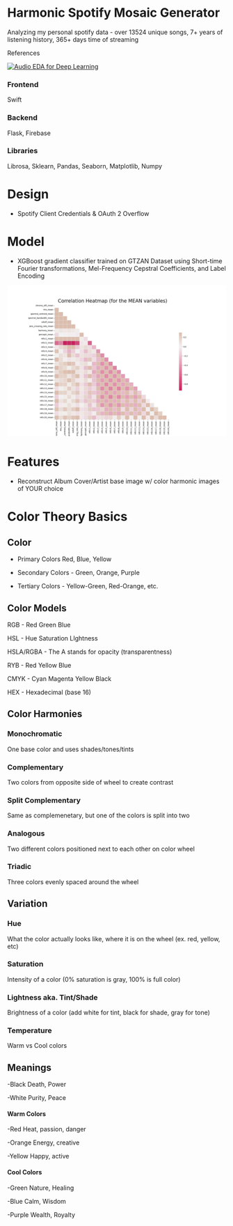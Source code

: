 <h1> Harmonic Spotify Mosaic Generator </h1>

Analyzing my personal spotify data - over 13524 unique songs, 7+ years of listening history, 365+ days time of streaming


References

[![Audio EDA for Deep Learning](https://img.youtube.com/vi/m3XbqfIij_Y/0.jpg)](https://youtu.be/m3XbqfIij_Y?si=qeyltHalBQg8EkzT)


<h3>Frontend</h3>
Swift

<h3>Backend</h3>
Flask, Firebase

<h3>Libraries</h3>
Librosa,  Sklearn, Pandas, Seaborn, Matplotlib, Numpy

# Design
- Spotify Client Credentials & OAuth 2 Overflow

# Model 
- XGBoost gradient classifier trained on GTZAN Dataset using Short-time Fourier transformations, Mel-Frequency Cepstral Coefficients, and Label Encoding

![Example Image](Model/Corr%20Heatmap.jpg)

# Features
- Reconstruct Album Cover/Artist base image w/ color harmonic images of YOUR choice

<h1>Color Theory Basics

<h2> Color </h2> 

- Primary Colors Red, Blue, Yellow
  
- Secondary Colors - Green, Orange, Purple
  
- Tertiary Colors - Yellow-Green, Red-Orange, etc.

<h2>Color Models</h2>

RGB - Red Green Blue

HSL - Hue Saturation LIghtness

HSLA/RGBA - The A stands for opacity (transparentness)

RYB - Red Yellow Blue

CMYK - Cyan Magenta Yellow Black

HEX - Hexadecimal (base 16)
  
<h2>Color Harmonies</h2>
  <h3>Monochromatic</h3> 
One base color and uses shades/tones/tints
  <h3>Complementary </h3>
Two colors from opposite side of wheel to create contrast
  <h3>Split Complementary </h3>
Same as complemenetary, but one of the colors is split into two
  <h3>Analogous</h3>
Two different colors positioned next to each other on color wheel
  <h3>Triadic</h3>
Three colors evenly spaced around the wheel

<h2> Variation 
  <h3>Hue</h3>
What the color actually looks like, where it is on the wheel (ex. red, yellow, etc)
  <h3>Saturation</h3>
Intensity of a color (0% saturation is gray, 100% is full color)
  <h3>Lightness aka. Tint/Shade </h3>
Brightness of a color (add white for tint, black for shade, gray for tone)
  <h3>Temperature</h3>
Warm vs Cool colors
  

<h2>Meanings</h2>
-Black
Death, Power

-White
Purity, Peace

<h4> Warm Colors </h4>
-Red
Heat, passion, danger

-Orange
Energy, creative

-Yellow
Happy, active

<h4>Cool Colors</h4>
-Green
Nature, Healing

-Blue
Calm, Wisdom

-Purple
Wealth, Royalty




